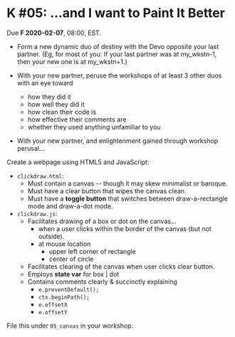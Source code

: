 # K #05: ...and I want to Paint It Better

Due **F 2020-02-07**, 08:00, EST.

- Form a new dynamic duo of destiny with the Devo opposite your last partner. (Eg, for most of you: If your last partner was at my_wkstn-1, then your new one is at my_wkstn+1.)

- With your new partner, peruse the workshops of at least 3 other duos with an eye toward

  - how they did it
  - how well they did it
  - how clean their code is
  - how effective their comments are
  - whether they used anything unfamiliar to you

- With your new partner, and enlightenment gained through workshop perusal…

Create a webpage using HTML5 and JavaScript:

- `clickdraw.html`:
  - Must contain a canvas -- though it may skew minimalist or baroque.
  - Must have a clear button that wipes the canvas clean.
  - Must have a **toggle button** that switches between draw-a-rectangle mode and draw-a-dot mode.
- `clickdraw.js`:
  - Facilitates drawing of a box or dot on the canvas...
    - when a user clicks within the border of the canvas (but not outside).
    - at mouse location
      - upper left corner of rectangle
      - center of circle
  - Facilitates clearing of the canvas when user clicks clear button.
  - Employs **state var** for box | dot
  - Contains comments clearly & succinctly explaining
    - `e.preventDefault();`
    - `ctx.beginPath();`
    - `e.offsetX`
    - `e.offsetY`

File this under `05_canvas` in your workshop.
